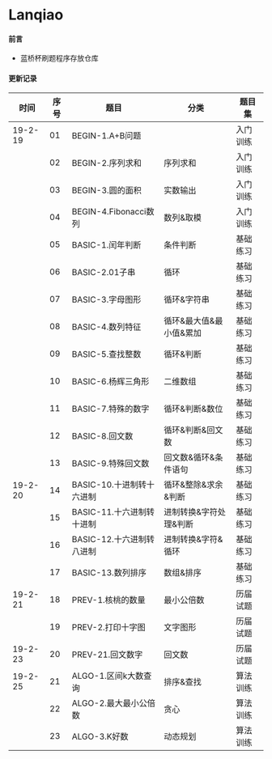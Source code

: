 # Lanqiao

#### 前言
- 蓝桥杯刷题程序存放仓库

#### 更新记录

|时间|序号|题目|分类|题目集|
|------|------|------|------|------|
|19-2-19|01|BEGIN-1.A+B问题||入门训练|
||02|BEGIN-2.序列求和|序列求和|入门训练|
||03|BEGIN-3.圆的面积|实数输出|入门训练|
||04|BEGIN-4.Fibonacci数列|数列&取模|入门训练|
||05|BASIC-1.闰年判断|条件判断|基础练习|
||06|BASIC-2.01子串|循环|基础练习|
||07|BASIC-3.字母图形|循环&字符串|基础练习|
||08|BASIC-4.数列特征|循环&最大值&最小值&累加|基础练习|
||09|BASIC-5.查找整数|循环&判断|基础练习|
||10|BASIC-6.杨辉三角形|二维数组|基础练习|
||11|BASIC-7.特殊的数字|循环&判断&数位|基础练习|
||12|BASIC-8.回文数|循环&判断&回文数|基础练习|
||13|BASIC-9.特殊回文数|回文数&循环&条件语句|基础练习|
|19-2-20|14|BASIC-10.十进制转十六进制|循环&整除&求余&判断|基础练习|
||15|BASIC-11.十六进制转十进制|进制转换&字符处理&判断|基础练习|
||16|BASIC-12.十六进制转八进制|进制转换&字符&循环|基础练习|
||17|BASIC-13.数列排序|数组&排序|基础练习|
|19-2-21|18|PREV-1.核桃的数量|最小公倍数|历届试题|
||19|PREV-2.打印十字图|文字图形|历届试题|
|19-2-23|20|PREV-21.回文数字|回文数|历届试题|
|19-2-25|21|ALGO-1.区间k大数查询|排序&查找|算法训练|
||22|ALGO-2.最大最小公倍数|贪心|算法训练|
||23|ALGO-3.K好数|动态规划|算法训练|